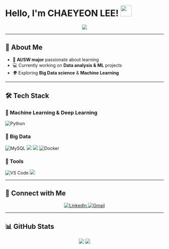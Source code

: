 # Hello, I'm CHAEYEON LEE! <img src="https://media.giphy.com/media/hvRJCLFzcasrR4ia7z/giphy.gif" width="35">

<p align="center">
  <a href="https://github.com/DenverCoder1/readme-typing-svg">
    <img src="https://capsule-render.vercel.app/api?type=wave&color=timeAuto&height=200&section=header&text=Data%20Analyst&fontSize=80" />
  </a>
</p>

---

## 👋 About Me
- 🚀 **AI/SW major** passionate about learning
- 💻 Currently working on **Data analysis & ML** projects
- 🌍 Exploring **Big Data science** & **Machine Learning**

---

## 🛠️ Tech Stack  

### 🔹 Machine Learning & Deep Learning
![Python](https://img.shields.io/badge/Python-14354C?style=for-the-badge&logo=Python&logoColor=white)

### 🔹 Big Data
![MySQL](https://img.shields.io/badge/MySQL-4479A1?style=for-the-badge&logo=MySQL&logoColor=white)
<img src="https://img.shields.io/badge/DBeaver-382923?style=for-the-badge&logo=DBeaver&logoColor=white">
<img src="https://img.shields.io/badge/R-276DC3?style=for-the-badge&logo=R&logoColor=white">
![Docker](https://img.shields.io/badge/docker-%230db7ed.svg?style=for-the-badge&logo=docker&logoColor=white)


### 🔹 Tools
![VS Code](https://img.shields.io/badge/VS%20Code-007ACC?style=for-the-badge&logo=visualstudiocode&logoColor=white)
<img src="https://img.shields.io/badge/Qgis-589632?style=for-the-badge&logo=Qgis&logoColor=white">



---

## 🤝 Connect with Me  
<p align="center">
  <a href="https://www.linkedin.com/in/%ED%83%9C%ED%98%B8-%EC%9D%B4-2a1a20190/" target="_blank">
    <img src="https://img.shields.io/badge/linkedin-%2300acee.svg?color=405DE6&style=for-the-badge&logo=linkedin&logoColor=white" alt="LinkedIn" />
  </a>

  <a href="cy6366@naver.com" target="_blank">
    <img src="https://img.shields.io/badge/gmail-%23EA4335.svg?style=for-the-badge&logo=gmail&logoColor=white" alt="Gmail" />
  </a>
</p>

---

## 📊 GitHub Stats  
<p align="center">
  <img src="https://github-readme-stats.vercel.app/api?username=andy3400&show_icons=true&hide_border=true" />
  <img src="https://github-readme-stats.vercel.app/api/top-langs/?username=andy3400&layout=compact" />
</p>

